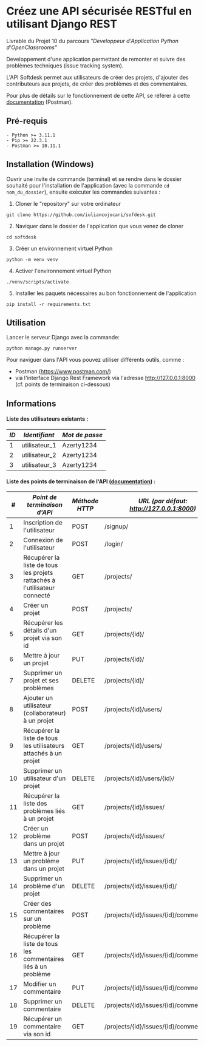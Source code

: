 # Créez une API sécurisée RESTful en utilisant Django REST

Livrable du Projet 10 du parcours *"Developpeur d'Application Python d'OpenClassrooms"*

Developpement d'une application permettant de remonter et suivre des problèmes techniques (issue tracking system).

L'API Softdesk permet aux utilisateurs de créer des projets, d'ajouter des contributeurs aux projets, de créer des problèmes et des commentaires.

Pour plus de détails sur le fonctionnement de cette API, se référer à cette [documentation](https://documenter.getpostman.com/view/15044832/2s93JoymZ5) (Postman).

## Pré-requis
    - Python >= 3.11.1
    - Pip >= 22.3.1
    - Postman >= 10.11.1

## Installation (Windows)

Ouvrir une invite de commande (terminal) et se rendre dans le dossier souhaité pour l'installation de l'application (avec la commande `cd nom_du_dossier`), ensuite exécuter les commandes suivantes : 

1. Cloner le "repository" sur votre ordinateur
```shell
git clone https://github.com/iuliancojocari/sofdesk.git
```

2. Naviquer dans le dossier de l'application que vous venez de cloner
```shell
cd softdesk
```

3. Créer un environnement virtuel Python
```shell
python -m venv venv
```

4. Activer l'environnement virtuel Python
```shell
./venv/scripts/activate
```

5. Installer les paquets nécessaires au bon fonctionnement de l'application
```shell
pip install -r requirements.txt
```

## Utilisation

Lancer le serveur Django avec la commande:
```shell
python manage.py runserver
```

Pour naviguer dans l'API vous pouvez utiliser différents outils, comme : 
- Postman (https://www.postman.com/)
- via l'interface Django Rest Framework via l'adresse http://127.0.0.1:8000 (cf. points de terminaison ci-dessous)

## Informations

#### Liste des utilisateurs existants :

| *ID* | *Identifiant* | *Mot de passe* |
|------|---------------|----------------|
| 1    | utilisateur_1 |   Azerty1234   |
| 2    | utilisateur_2 |   Azerty1234   |
| 3    | utilisateur_3 |   Azerty1234   |

#### Liste des points de terminaison de l'API ([documentation](https://documenter.getpostman.com/view/15044832/2s93JoymZ5)) :

| #   | *Point de terminaison d'API*                                              | *Méthode HTTP* | *URL (par défaut: http://127.0.0.1:8000)*       |
|-----|---------------------------------------------------------------------------|----------------|-------------------------------------------|
| 1   | Inscription de l'utilisateur                                              | POST           | /signup/                                  |
| 2   | Connexion de l'utilisateur                                                | POST           | /login/                                   |
| 3   | Récupérer la liste de tous les projets rattachés à l'utilisateur connecté | GET            | /projects/                                |
| 4   | Créer un projet                                                           | POST           | /projects/                                |
| 5   | Récupérer les détails d'un projet via son id                              | GET            | /projects/{id}/                           |
| 6   | Mettre à jour un projet                                                   | PUT            | /projects/{id}/                           |
| 7   | Supprimer un projet et ses problèmes                                      | DELETE         | /projects/{id}/                           |
| 8   | Ajouter un utilisateur (collaborateur) à un projet                        | POST           | /projects/{id}/users/                     |
| 9   | Récupérer la liste de tous les utilisateurs attachés à un projet          | GET            | /projects/{id}/users/                     |
| 10  | Supprimer un utilisateur d'un projet                                      | DELETE         | /projects/{id}/users/{id}/                |
| 11  | Récupérer la liste des problèmes liés à un projet                         | GET            | /projects/{id}/issues/                    |
| 12  | Créer un problème dans un projet                                          | POST           | /projects/{id}/issues/                    |
| 13  | Mettre à jour un problème dans un projet                                  | PUT            | /projects/{id}/issues/{id}/               |
| 14  | Supprimer un problème d'un projet                                         | DELETE         | /projects/{id}/issues/{id}/               |
| 15  | Créer des commentaires sur un problème                                    | POST           | /projects/{id}/issues/{id}/comments/      |
| 16  | Récupérer la liste de tous les commentaires liés à un problème            | GET            | /projects/{id}/issues/{id}/comments/      |
| 17  | Modifier un commentaire                                                   | PUT            | /projects/{id}/issues/{id}/comments/{id}/ |
| 18  | Supprimer un commentaire                                                  | DELETE         | /projects/{id}/issues/{id}/comments/{id}/ |
| 19  | Récupérer un commentaire via son id                                       | GET            | /projects/{id}/issues/{id}/comments/{id}/ |